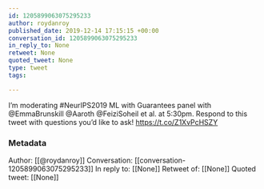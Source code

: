 ```yaml
---
id: 1205899063075295233
author: roydanroy
published_date: 2019-12-14 17:15:15 +00:00
conversation_id: 1205899063075295233
in_reply_to: None
retweet: None
quoted_tweet: None
type: tweet
tags:

---
```


I’m moderating #NeurIPS2019 ML with Guarantees panel with @EmmaBrunskill @Aaroth @FeiziSoheil et al. at 5:30pm. Respond to this tweet with questions you’d like to ask! https://t.co/Z1XvPcHSZY

### Metadata

Author: [[@roydanroy]]
Conversation: [[conversation-1205899063075295233]]
In reply to: [[None]]
Retweet of: [[None]]
Quoted tweet: [[None]]
